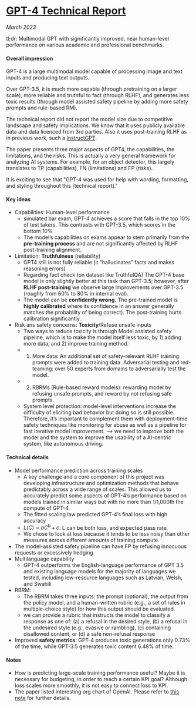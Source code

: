 # [GPT-4 Technical Report](https://arxiv.org/abs/2303.08774)

_March 2023_

tl;dr: Multimodal GPT with significantly improved, near human-level performance on various academic and professional benchmarks.

#### Overall impression
GPT-4 is a large multimodal model capable of processing image and
text inputs and producing text outputs.

Over GPT-3.5, it is much more capable (through pretraining on a larger scale), more reliable and truthful to fact (through RLHF), and generates less toxic results (through model assisted safety pipeline by adding more safety prompts and rule-based RM).

The technical report did not report the model size due to competitive landscape and safety implications. We know that it uses publicly available data and data licenced from 3rd parties. Also it uses post-training RLHF as in previous work, such a [InstructGPT](instructGPT.md).

The paper presents three major aspects of GPT4, the capabilities, the limitations, and the risks. This is actually a very general framework for analyzing AI systems. For example, for an object detector, this largely translates to TP (capabilities), FN (limitations) and FP (risks).

It is exciting to see that "GPT-4 was used for help with wording, formatting, and styling throughout this [technical report]."

#### Key ideas
- Capabilities: Human-level performance
	- simulated bar exam, GPT-4 achieves a score that falls in the top 10% of test takers. This contrasts with GPT-3.5, which scores in the bottom 10%
	- The model’s capabilities on exams appear to stem primarily from the **pre-training process** and are not significantly affected by RLHF post-training alignment.
- Limitation: **Truthfulness** (reliability)
	- GPT4 still is not fully reliable (it “hallucinates” facts and makes reasoning errors)	
	- Regarding fact check (on dataset like TruthfulQA) The GPT-4 base model is only slightly better at this task than GPT-3.5; however, after **RLHF post-training** we observe large improvements over GPT-3.5 (roughly from 60% to 80% in internal eval).
	- The model can be **confidently wrong.** The pre-trained model is **highly calibrated** where its confidence in an answer generally matches the probability of being correct). The post-training hurts calibration significantly.
- Risk ans safety concerns: **Toxicity**/Refuse unsafe inputs
	- Two ways to reduce toxicity is through Model assisted safety pipeline, which is to make the model itself less toxic, by 1) adding more data, and 2) improve training method.
	- 1) More data: An additional set of safety-relevant RLHF training prompts were added to training data. Adversarial testing and red-teaming: over 50 experts from domains to adversarially test the model. 
	- 2) RBRMs (Rule-based reward models): rewarding model by refusing unsafe prompts, and reward by not refusing safe prompts.
	- System level protection: model-level interventions increase the difficulty of eliciting bad behavior but doing so is still possible. Therefore, it’s important to complement them with deployment-time safety techniques like monitoring for abuse as well as a pipeline for fast iterative model improvement. --> we need to improve both the model and the system to improve the usability of a AI-centric system, like autonomous driving.


#### Technical details
- Model performance prediction across training scales
	- A key challenge and a core component of this project was developing infrastructure and optimization methods that behave predictably across a wide range of scales. This allowed us to accurately predict some aspects of GPT-4’s performance based on models trained in similar ways but with no more than 1/1,000th the compute of GPT-4. 
	- The fitted scaling law predicted GPT-4’s final loss with high accuracy
	- $L(C) = aC^b + c$. L can be both loss, and expected pass rate. 
	- We chose to look at loss because it tends to be less noisy than other measures across different amounts of training compute.
- The model-assisted safety pipeline can have FP by refusing innocuous requests or excessively hedging
- Multilanguage capability
	- GPT-4 outperforms the English-language performance of GPT 3.5 and existing language models for the majority of languages we tested, including low-resource languages such as Latvian, Welsh, and Swahili
- RBRM: 
	- The RBRM takes three inputs: the prompt (optional), the output from the policy model, and a human-written rubric (e.g., a set of rules in multiple-choice style) for how this output should be evaluated.
	- we can provide a rubric that instructs the model to classify a response as one of: (a) a refusal in the desired style, (b) a refusal in the undesired style (e.g., evasive or rambling), (c) containing disallowed content, or (d) a safe non-refusal response
- Improved **safety metrics**: GPT-4 produces toxic generations only 0.73% of the time, while GPT-3.5 generates toxic content 6.48% of time.



#### Notes
- How is predicting large-scale training performance useful? Maybe it is necessary for budgeting, in order to reach a certain KPI goal? Although loss scales more smoothly, it is not easy to connect loss to KPI. 
- The paper listed interesting org chart of OpenAI. Please refer to [this note](../openai_orgchart/README.md) for further details.
